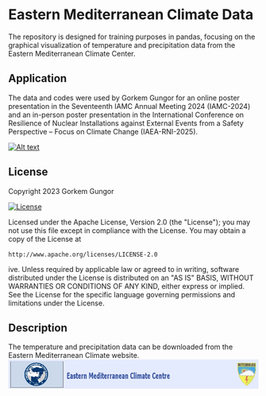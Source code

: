 # Eastern Mediterranean Climate Data
The repository is designed for training purposes in pandas, focusing on the graphical visualization of temperature and precipitation data from the Eastern Mediterranean Climate Center.

## Application

The data and codes were used by Gorkem Gungor for an online poster presentation in the Seventeenth IAMC Annual Meeting 2024 (IAMC-2024) and an in-person poster presentation in the International Conference on Resilience of Nuclear Installations against External Events from a Safety Perspective – Focus on Climate Change (IAEA-RNI-2025).

[![Alt text](https://github.com/gorkemgungormetu/eastern_mediterranean_climate_data/blob/main/RNI2025.png)](https://conferences.iaea.org/event/404/)

## License

Copyright 2023 Gorkem Gungor

[![License](https://img.shields.io/badge/License-Apache_2.0-blue.svg)](https://opensource.org/licenses/Apache-2.0)

Licensed under the Apache License, Version 2.0 (the "License");
you may not use this file except in compliance with the License.
You may obtain a copy of the License at

    http://www.apache.org/licenses/LICENSE-2.0
ive.
Unless required by applicable law or agreed to in writing, software
distributed under the License is distributed on an "AS IS" BASIS,
WITHOUT WARRANTIES OR CONDITIONS OF ANY KIND, either express or implied.
See the License for the specific language governing permissions and
limitations under the License.

## Description

The temperature and precipitation data can be downloaded from the Eastern Mediterranean Climate website.
[![Alt text](https://github.com/gorkemgungormetu/eastern_mediterranean_climate_data/blob/main/EMCC.gif)](http://emcc.mgm.gov.tr/archaspx)

